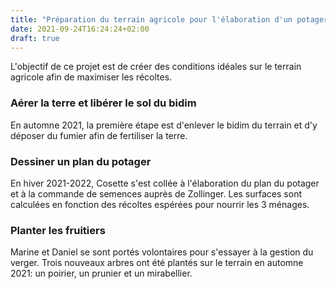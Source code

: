 ```yaml
---
title: "Préparation du terrain agricole pour l'élaboration d'un potager"
date: 2021-09-24T16:24:24+02:00
draft: true
---
```

L'objectif de ce projet est de créer des conditions idéales sur le terrain agricole afin de maximiser les récoltes.

### Aérer la terre et libérer le sol du bidim ###

En automne 2021, la première étape est d'enlever le bidim du terrain et d'y déposer du fumier afin de fertiliser la terre.

### Dessiner un plan du potager ###

En hiver 2021-2022, Cosette s'est collée à l'élaboration du plan du potager et à la commande de semences auprès de Zollinger. Les surfaces sont calculées en fonction des récoltes espérées pour nourrir les 3 ménages.

### Planter les fruitiers ###

Marine et Daniel se sont portés volontaires pour s'essayer à la gestion du verger. Trois nouveaux arbres ont été plantés sur le terrain en automne 2021: un poirier, un prunier et un mirabellier.
